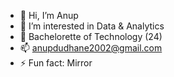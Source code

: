 - 👋 Hi, I’m Anup
- 👀 I’m interested in Data & Analytics
- 🌱 Bachelorette of Technology (24)
- 📫 anupdudhane2002@gmail.com
- ⚡ Fun fact: Mirror

<!---
DAanupp/DAanupp is a ✨ special ✨ repository because its `README.md` (this file) appears on your GitHub profile.
You can click the Preview link to take a look at your changes.
--->
